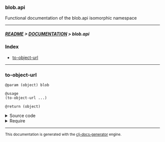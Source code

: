 
### blob.api

Functional documentation of the blob.api isomorphic namespace

---

##### [README](../../../README.md) > [DOCUMENTATION](../../COVER.md) > blob.api

### Index

- [to-object-url](#to-object-url)

---

### to-object-url

```
@param (object) blob
```

```
@usage
(to-object-url ...)
```

```
@return (object)
```

<details>
<summary>Source code</summary>

```
(defn to-object-url
  [blob]
  #?(:cljs (.createObjectURL js/URL blob)))
```

</details>

<details>
<summary>Require</summary>

```
(ns my-namespace (:require [blob.api :refer [to-object-url]]))

(blob.api/to-object-url ...)
(to-object-url          ...)
```

</details>

---

<sub>This documentation is generated with the [clj-docs-generator](https://github.com/bithandshake/clj-docs-generator) engine.</sub>

